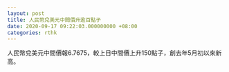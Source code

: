 ```yaml
---
layout: post
title: 人民幣兌美元中間價升逾百點子
date: 2020-09-17 09:22:03.000000000 +08:00
categories: rthk
---
```


人民幣兌美元中間價報6.7675，較上日中間價上升150點子，創去年5月初以來新高。
